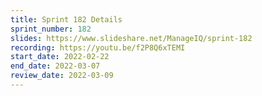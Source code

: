 ```yaml
---
title: Sprint 182 Details
sprint_number: 182
slides: https://www.slideshare.net/ManageIQ/sprint-182
recording: https://youtu.be/f2P8Q6xTEMI
start_date: 2022-02-22
end_date: 2022-03-07
review_date: 2022-03-09
---
```


